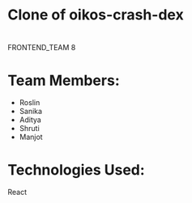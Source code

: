 # Clone of oikos-crash-dex

# 
FRONTEND_TEAM 8


# Team Members:
  
* Roslin
* Sanika
* Aditya
* Shruti 
* Manjot
 

# Technologies Used:
 React